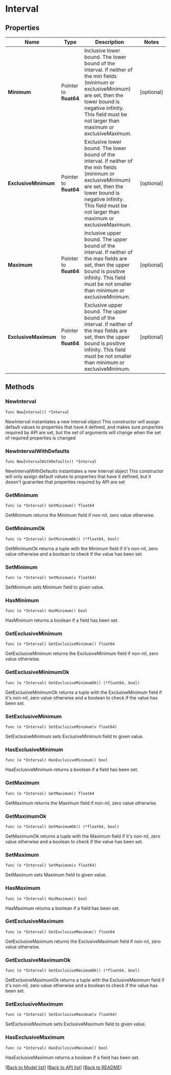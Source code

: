 # Interval

## Properties

Name | Type | Description | Notes
------------ | ------------- | ------------- | -------------
**Minimum** | Pointer to **float64** | Inclusive lower bound. The lower bound of the interval. If neither of the min fields (minimum or exclusiveMinimum) are set, then the lower bound is negative infinity. This field must be not larger than maximum or exclusiveMaximum. | [optional] 
**ExclusiveMinimum** | Pointer to **float64** | Exclusive lower bound. The lower bound of the interval. If neither of the min fields (minimum or exclusiveMinimum) are set, then the lower bound is negative infinity. This field must be not larger than maximum or exclusiveMaximum. | [optional] 
**Maximum** | Pointer to **float64** | Inclusive upper bound. The upper bound of the interval. If neither of the max fields are set, then the upper bound is positive infinity. This field must be not smaller than minimum or exclusiveMinimum. | [optional] 
**ExclusiveMaximum** | Pointer to **float64** | Exclusive upper bound. The upper bound of the interval. If neither of the max fields are set, then the upper bound is positive infinity. This field must be not smaller than minimum or exclusiveMinimum. | [optional] 

## Methods

### NewInterval

`func NewInterval() *Interval`

NewInterval instantiates a new Interval object
This constructor will assign default values to properties that have it defined,
and makes sure properties required by API are set, but the set of arguments
will change when the set of required properties is changed

### NewIntervalWithDefaults

`func NewIntervalWithDefaults() *Interval`

NewIntervalWithDefaults instantiates a new Interval object
This constructor will only assign default values to properties that have it defined,
but it doesn't guarantee that properties required by API are set

### GetMinimum

`func (o *Interval) GetMinimum() float64`

GetMinimum returns the Minimum field if non-nil, zero value otherwise.

### GetMinimumOk

`func (o *Interval) GetMinimumOk() (*float64, bool)`

GetMinimumOk returns a tuple with the Minimum field if it's non-nil, zero value otherwise
and a boolean to check if the value has been set.

### SetMinimum

`func (o *Interval) SetMinimum(v float64)`

SetMinimum sets Minimum field to given value.

### HasMinimum

`func (o *Interval) HasMinimum() bool`

HasMinimum returns a boolean if a field has been set.

### GetExclusiveMinimum

`func (o *Interval) GetExclusiveMinimum() float64`

GetExclusiveMinimum returns the ExclusiveMinimum field if non-nil, zero value otherwise.

### GetExclusiveMinimumOk

`func (o *Interval) GetExclusiveMinimumOk() (*float64, bool)`

GetExclusiveMinimumOk returns a tuple with the ExclusiveMinimum field if it's non-nil, zero value otherwise
and a boolean to check if the value has been set.

### SetExclusiveMinimum

`func (o *Interval) SetExclusiveMinimum(v float64)`

SetExclusiveMinimum sets ExclusiveMinimum field to given value.

### HasExclusiveMinimum

`func (o *Interval) HasExclusiveMinimum() bool`

HasExclusiveMinimum returns a boolean if a field has been set.

### GetMaximum

`func (o *Interval) GetMaximum() float64`

GetMaximum returns the Maximum field if non-nil, zero value otherwise.

### GetMaximumOk

`func (o *Interval) GetMaximumOk() (*float64, bool)`

GetMaximumOk returns a tuple with the Maximum field if it's non-nil, zero value otherwise
and a boolean to check if the value has been set.

### SetMaximum

`func (o *Interval) SetMaximum(v float64)`

SetMaximum sets Maximum field to given value.

### HasMaximum

`func (o *Interval) HasMaximum() bool`

HasMaximum returns a boolean if a field has been set.

### GetExclusiveMaximum

`func (o *Interval) GetExclusiveMaximum() float64`

GetExclusiveMaximum returns the ExclusiveMaximum field if non-nil, zero value otherwise.

### GetExclusiveMaximumOk

`func (o *Interval) GetExclusiveMaximumOk() (*float64, bool)`

GetExclusiveMaximumOk returns a tuple with the ExclusiveMaximum field if it's non-nil, zero value otherwise
and a boolean to check if the value has been set.

### SetExclusiveMaximum

`func (o *Interval) SetExclusiveMaximum(v float64)`

SetExclusiveMaximum sets ExclusiveMaximum field to given value.

### HasExclusiveMaximum

`func (o *Interval) HasExclusiveMaximum() bool`

HasExclusiveMaximum returns a boolean if a field has been set.


[[Back to Model list]](../README.md#documentation-for-models) [[Back to API list]](../README.md#documentation-for-api-endpoints) [[Back to README]](../README.md)


